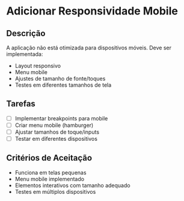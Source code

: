 # Adicionar Responsividade Mobile

## Descrição

A aplicação não está otimizada para dispositivos móveis. Deve ser implementada:

- Layout responsivo
- Menu mobile
- Ajustes de tamanho de fonte/toques
- Testes em diferentes tamanhos de tela

## Tarefas

- [ ] Implementar breakpoints para mobile
- [ ] Criar menu mobile (hamburger)
- [ ] Ajustar tamanhos de toque/inputs
- [ ] Testar em diferentes dispositivos

## Critérios de Aceitação

- Funciona em telas pequenas
- Menu mobile implementado
- Elementos interativos com tamanho adequado
- Testes em múltiplos dispositivos
